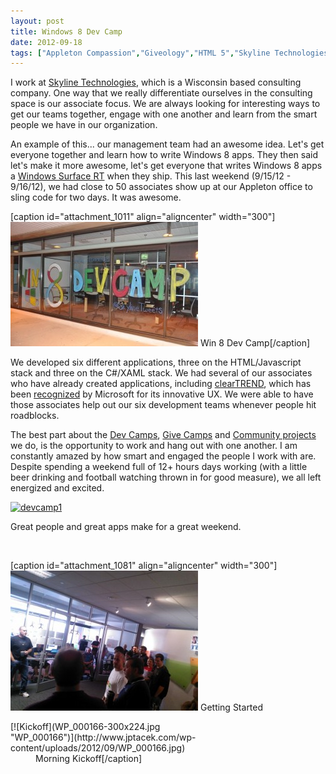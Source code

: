 ```yaml
---
layout: post
title: Windows 8 Dev Camp
date: 2012-09-18
tags: ["Appleton Compassion","Giveology","HTML 5","Skyline Technologies","Windows 8"]
---
```


I work at [Skyline Technologies](http://www.skylinetechnologies.com), which is a Wisconsin based consulting company. One way that we really differentiate ourselves in the consulting space is our associate focus. We are always looking for interesting ways to get our teams together, engage with one another and learn from the smart people we have in our organization.

An example of this... our management team had an awesome idea. Let's get everyone together and learn how to write Windows 8 apps. They then said let's make it more awesome, let's get everyone that writes Windows 8 apps a [Windows Surface RT](http://www.microsoft.com/surface/en/us/about.aspx) when they ship. This last weekend (9/15/12 - 9/16/12), we had close to 50 associates show up at our Appleton office to sling code for two days. It was awesome.

[caption id="attachment_1011" align="aligncenter" width="300"][![Windows 8 Dev Camp](Win8DevCamp-300x199.jpg "Win8DevCamp")](http://www.jptacek.com/wp-content/uploads/2012/09/Win8DevCamp.jpg) Win 8 Dev Camp[/caption]

We developed six different applications, three on the HTML/Javascript stack and three on the C#/XAML stack. We had several of our associates who have already created applications, including [clearTREND](http://apps.microsoft.com/webpdp/ur-pk/app/cleartrend/8c19bfc1-39de-45f5-b8b9-77fa3717ba81), which has been [recognized](http://www.youtube.com/watch?v=zFwnXTBw-xY&feature=colike) by Microsoft for its innovative UX. We were able to have those associates help out our six development teams whenever people hit roadblocks.

The best part about the [Dev Camps](http://www.skylinetechnologies.com/blog/Pages/Dev_Camps_Bring_Out_the_Best.aspx), [Give Camps](http://www.skylinetechnologies.com/news/Pages/RiverviewGardensGiveCamp.aspx) and [Community projects](http://www.microsoft.com/casestudies/Windows-Azure/Trout-Museum-of-Art/Museum-Increases-Exhibit-s-Reach-Threefold-with-Interactive-Virtual-Exhibit/4000010875) we do, is the opportunity to work and hang out with one another. I am constantly amazed by how smart and engaged the people I work with are. Despite spending a weekend full of 12+ hours days working (with a little beer drinking and football watching thrown in for good measure), we all left energized and excited.

[![](http://www.jptacek.com/wp-content/uploads/2012/09/devcamp1.jpg "devcamp1")](devcamp1.jpg)

Great people and great apps make for a great weekend.

&nbsp;

[caption id="attachment_1081" align="aligncenter" width="300"][![Kickoff](WP_000165-300x224.jpg "WP_000165")](http://www.jptacek.com/wp-content/uploads/2012/09/WP_000165.jpg) Getting Started
<div class="mceTemp mceIEcenter"><dl id="attachment_1091" class="wp-caption aligncenter" style="width: 310px;"><dt class="wp-caption-dt">[![Kickoff](WP_000166-300x224.jpg "WP_000166")](http://www.jptacek.com/wp-content/uploads/2012/09/WP_000166.jpg)</dt><dd class="wp-caption-dd">Morning Kickoff[/caption]

</dd></dl></div>
&nbsp;